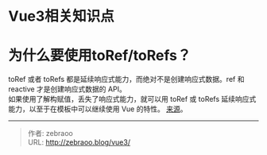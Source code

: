 # Vue3相关知识点


# 为什么要使用toRef/toRefs？

toRef 或者 toRefs 都是延续响应式能力，而绝对不是创建响应式数据。ref 和 reactive 才是创建响应式数据的 API。
<br>
如果使用了解构赋值，丢失了响应式能力，就可以用 toRef 或 toRefs 延续响应式能力，以至于在模板中可以继续使用 Vue 的特性。
[来源](https://www.cnblogs.com/Himmelbleu/#/p/17229273)。



---

> 作者: zebraoo  
> URL: http://zebraoo.blog/vue3/  

